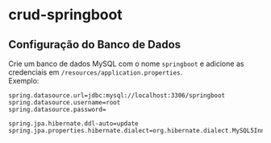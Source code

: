 # crud-springboot

## Configuração do Banco de Dados
Crie um banco de dados MySQL com o nome `springboot` e adicione as credenciais em `/resources/application.properties`.  
Exemplo:

```
spring.datasource.url=jdbc:mysql://localhost:3306/springboot
spring.datasource.username=root
spring.datasource.password=

spring.jpa.hibernate.ddl-auto=update
spring.jpa.properties.hibernate.dialect=org.hibernate.dialect.MySQL5InnoDBDialect

